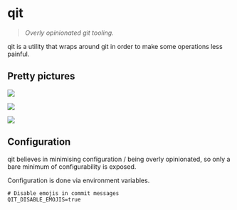 # qit

> *Overly opinionated git tooling.*

qit is a utility that wraps around git in order to make some operations less
painful.

## Pretty pictures

![](https://cdn.mewna.xyz/2021/12/13/L7JaBjnssyViT.png)

![](https://cdn.mewna.xyz/2021/12/13/ojAq3g41ROiYw.png)

![](https://cdn.mewna.xyz/2021/12/13/EGTgy0UFXDHJ8.png)

## Configuration

qit believes in minimising configuration / being overly opinionated, so only a
bare minimum of configurability is exposed.

Configuration is done via environment variables.

```
# Disable emojis in commit messages
QIT_DISABLE_EMOJIS=true
```